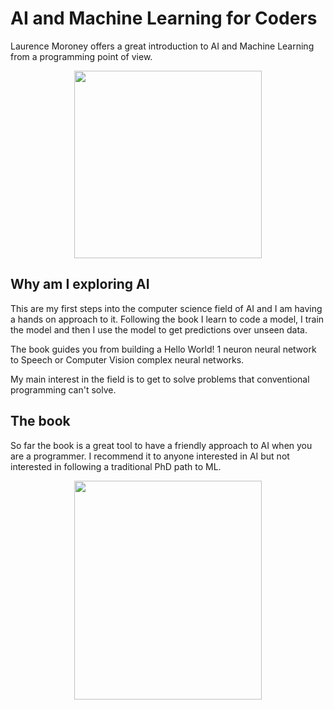 # AI and Machine Learning for Coders

Laurence Moroney offers a great introduction to AI and Machine Learning from a programming point of view.

<p align='center'><img src='./ai.gif' width='300' height='300'></p>

## Why am I exploring AI

This are my first steps into the computer science field of AI and I am having a hands on approach to it. Following the book I learn to code a model, I train the model and then I use the model to get predictions over unseen data.

The book guides you from building a Hello World! 1 neuron neural network to Speech or Computer Vision complex neural networks.

My main interest in the field is to get to solve problems that conventional programming can't solve.

## The book

So far the book is a great tool to have a friendly approach to AI when you are a programmer. I recommend it to anyone interested in AI but not interested in following a traditional PhD path to ML.

<p align='center'><img src='https://images-na.ssl-images-amazon.com/images/I/41yqGyButNS._SX379_BO1,204,203,200_.jpg' width='300' height='350'></p>
